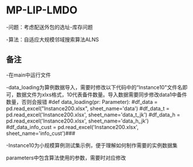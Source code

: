 # MP-LIP-LMDO

-问题：考虑配送外包的选址-库存问题

-算法：自适应大规模邻域搜索算法ALNS

## 备注

-在main中运行文件

-data_loading为算例数据导入，需要时修改以下代码中的“Instance10"文件名即可，数据文件为xlxs格式，10代表备件数量。导入数据需要同步修改data1中备件数量，否则会报错
#def data_loading(pr: Parameter):
#df_data = pd.read_excel("Instance200.xlsx", sheet_name='data')
#df_data_t = pd.read_excel('Instance200.xlsx', sheet_name='data_t_jk')
#df_data_h = pd.read_excel('Instance200.xlsx', sheet_name='data_h_jk')
#df_data_info_cust = pd.read_excel('Instance200.xlsx', sheet_name='info_cust')###

-Instance10为小规模算例测试集示例，便于理解如何制作需要的实例数据集

parameters中包含算法使用的参数，需要时对应修改
